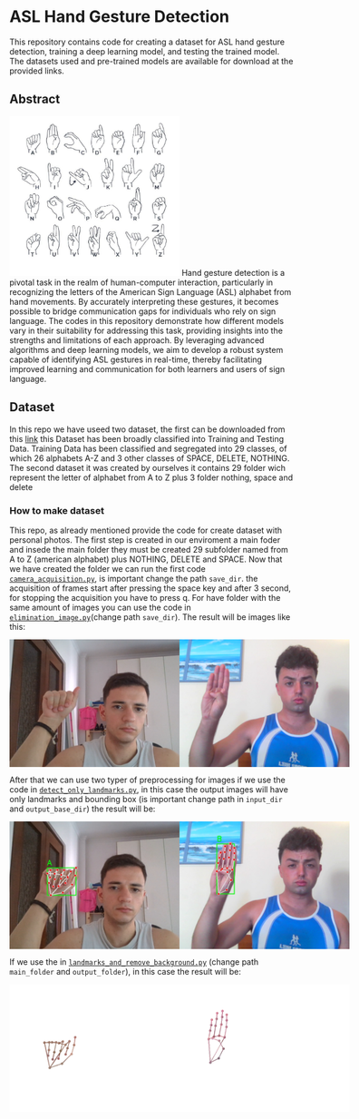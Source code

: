 # ASL Hand Gesture Detection
This repository contains code for creating a dataset for ASL hand gesture detection, training a deep learning model, and testing the trained model. The datasets used and pre-trained models are available for download at the provided links.

## Abstract
<img src="images/ASL_alphabet.jpg" alt="Hand Gesture Example" width="300"/>
Hand gesture detection is a pivotal task in the realm of human-computer interaction, particularly in recognizing the letters of the American Sign Language (ASL) alphabet from hand movements. By accurately interpreting these gestures, it becomes possible to bridge communication gaps for individuals who rely on sign language. The codes in this repository demonstrate how different models vary in their suitability for addressing this task, providing insights into the strengths and limitations of each approach. By leveraging advanced algorithms and deep learning models, we aim to develop a robust system capable of identifying ASL gestures in real-time, thereby facilitating improved learning and communication for both learners and users of sign language.

## Dataset
In this repo we have useed two dataset, the first can be downloaded from this [link](https://www.kaggle.com/datasets/debashishsau/aslamerican-sign-language-aplhabet-dataset) this Dataset has been broadly classified into Training and Testing Data. Training Data has been classified and segregated into 29 classes, of which 26 alphabets A-Z and 3 other classes of SPACE, DELETE, NOTHING.
The second dataset it was created by ourselves it contains 29 folder wich represent the letter of alphabet from A to Z plus 3 folder nothing, space and delete
### How to make dataset
This repo, as already mentioned provide the code for create dataset with personal photos. The first step is created in our enviroment a main foder and insede the main folder they must be created 29 subfolder named from A to Z (american alphabet) plus NOTHING, DELETE and SPACE. Now that we have created the folder we can run the first code [```camera_acquisition.py```](make_dataset/camera_acquisition.py), is important change the path ``` save_dir ```. the acquisition of frames start after pressing the space key and after 3 second, for stopping the acquisition you have to press q. For have folder with the same amount of images you can use the code in [```elimination_image.py```](make_dataset/elimination_image.py)(change path ```save_dir```). The result will be images like this: 
<div style="display: flex; justify-content: space-between;">
  <img src="images/A_118.png" alt="Hand Gesture Example 1" width="300"/>
  <img src="images/frame_0297.png" alt="Hand Gesture Example 2" width="300"/>
</div>

After that we can use two typer of preprocessing for images if we use the code in [```detect_only_landmarks.py```](make_dataset/detect_only_landmarks.py), in this case the output images will have only landmarks and bounding box (is important change path in ```input_dir``` and ```output_base_dir```) the result will be:
<div style="display: flex; justify-content: space-between;">
  <img src="images/A_2_label.jpg" alt="Hand Gesture Example 1" width="300"/>
  <img src="images/frame_0034_label.jpg" alt="Hand Gesture Example 2" width="300"/>
</div>

If we use the in [```landmarks_and_remove_background.py```](make_dataset/landmarks_and_remove_background.py) (change path ```main_folder``` and ```output_folder```), in this case the result will be: 
<div style="display: flex; justify-content: space-between;">
  <img src="images/A_1.png" alt="Hand Gesture Example 1" width="300"/>
  <img src="images/frame_0273.png" alt="Hand Gesture Example 2" width="300"/>
</div>

